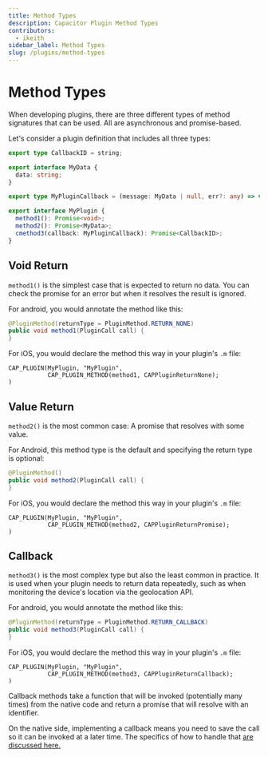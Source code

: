```yaml
---
title: Method Types
description: Capacitor Plugin Method Types
contributors:
  - ikeith
sidebar_label: Method Types
slug: /plugins/method-types
---
```


# Method Types

When developing plugins, there are three different types of method signatures that can be used. All are asynchronous and promise-based.

Let's consider a plugin definition that includes all three types:

```typescript
export type CallbackID = string;

export interface MyData {
  data: string;
}

export type MyPluginCallback = (message: MyData | null, err?: any) => void;

export interface MyPlugin {
  method1(): Promise<void>;
  method2(): Promise<MyData>;
  cmethod3(callback: MyPluginCallback): Promise<CallbackID>;
}
```

## Void Return

`method1()` is the simplest case that is expected to return no data. You can check the promise for an error but when it resolves the result is ignored.

For android, you would annotate the method like this:

```java
@PluginMethod(returnType = PluginMethod.RETURN_NONE)
public void method1(PluginCall call) {
}
```

For iOS, you would declare the method this way in your plugin's `.m` file:

```objc
CAP_PLUGIN(MyPlugin, "MyPlugin",
           CAP_PLUGIN_METHOD(method1, CAPPluginReturnNone);
)
```

## Value Return

`method2()` is the most common case: A promise that resolves with some value.

For Android, this method type is the default and specifying the return type is optional:

```java
@PluginMethod()
public void method2(PluginCall call) {
}
```

For iOS, you would declare the method this way in your plugin's `.m` file:

```objc
CAP_PLUGIN(MyPlugin, "MyPlugin",
           CAP_PLUGIN_METHOD(method2, CAPPluginReturnPromise);
)
```

## Callback

`method3()` is the most complex type but also the least common in practice. It is used when your plugin needs to return data repeatedly, such as when monitoring the device's location via the geolocation API.

For android, you would annotate the method like this:

```java
@PluginMethod(returnType = PluginMethod.RETURN_CALLBACK)
public void method3(PluginCall call) {
}
```

For iOS, you would declare the method this way in your plugin's `.m` file:

```objc
CAP_PLUGIN(MyPlugin, "MyPlugin",
           CAP_PLUGIN_METHOD(method3, CAPPluginReturnCallback);
)
```

Callback methods take a function that will be invoked (potentially many times) from the native code and return a promise that will resolve with an identifier.

On the native side, implementing a callback means you need to save the call so it can be invoked at a later time. The specifics of how to handle that [are discussed here.](/docs/core-apis/saving-calls)
